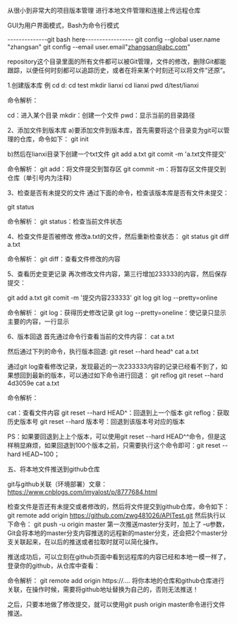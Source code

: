 从很小到非常大的项目版本管理
进行本地文件管理和连接上传远程仓库

GUI为用户界面模式，Bash为命令行模式

--------------git bash here-----------------
git config --global user.name "zhangsan"
git config --email user.email"zhangsan@abc.com"


repository这个目录里面的所有文件都可以被Git管理，文件的修改，删除Git都能跟踪，以便任何时刻都可以追踪历史，或者在将来某个时刻还可以将文件”还原”。

1.创建版本库
例
cd d:
cd test
mkdir lianxi
cd lianxi
pwd d/test/lianxi



命令解析：

cd：进入某个目录
mkdir：创建一个文件
pwd：显示当前的目录路径

2、添加文件到版本库
a)要添加文件到版本库，首先需要将这个目录变为git可以管理的仓库，命令如下：
git init

b)然后在lianxi目录下创建一个txt文件
git add a.txt
git comit -m 'a.txt文件提交'


命令解析：
git add：将文件提交到暂存区
git commit -m：将暂存区文件提交到仓库（单引号内为注释）


3、检查是否有未提交的文件
通过下面的命令，检查该版本库是否有文件未提交：

git status

命令解析：
git status：检查当前文件状态


4、检查文件是否被修改
修改a.txt的文件，然后重新检查状态：
git status
git diff a.txt


命令解析：
git diff：查看文件修改的内容


5、查看历史变更记录
再次修改文件内容，第三行增加233333的内容，然后保存提交：

git add a.txt
git comit -m '提交内容233333'
git log
git log --pretty=online

命令解析：
git log：获得历史修改记录
git log --pretty=oneline：使记录只显示主要的内容，一行显示


6、版本回退
首先通过命令行查看当前的文件内容：
cat a.txt

然后通过下列的命令，执行版本回退:
git reset --hard head^
cat a.txt

通过git log查看修改记录，发现最近的一次233333内容的记录已经看不到了，如果想回到最新的版本，可以通过如下命令进行回退：
git reflog
git reset --hard 4d3059e
cat a.txt

命令解析：

cat：查看文件内容
git reset --hard HEAD^：回退到上一个版本
git reflog：获取历史版本号
git reset --hard 版本号：回退到该版本号对应的版本

PS：如果要回退到上上个版本，可以使用git reset --hard HEAD^^命令，但是这样稍显麻烦，如果回退到100个版本之前，只需要执行这个命令即可：git reset --hard HEAD~100；


五、将本地文件推送到github仓库

git与github关联（环境部署）文章：https://www.cnblogs.com/imyalost/p/8777684.html

检查文件是否还有未提交或者修改的，然后将文件提交到github仓库，命令如下：
git remote add origin https://github.com/zwg481026/APITest.git
然后执行以下命令：
git push -u origin master
第一次推送master分支时，加上了 –u参数，Git会将本地的master分支内容推送的远程新的master分支，还会把2个master分支关联起来，在以后的推送或者拉取时就可以简化操作。

推送成功后，可以立刻在github页面中看到远程库的内容已经和本地一模一样了，登录你的github，从仓库中查看：

命令解析：
git remote add origin https://.... 将你本地的仓库和github仓库进行关联，在操作时候，需要将github地址替换为自己的，否则无法推送！

之后，只要本地做了修改提交，就可以使用git push origin master命令进行文件推送。







